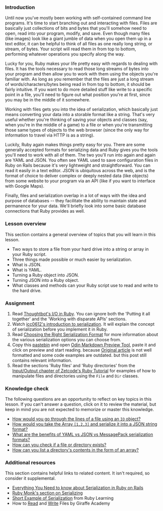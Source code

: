 ### Introduction

Until now you've mostly been working with self-contained command line programs.  It's time to start branching out and interacting with files.  Files are basically just collections of bits and bytes that you'll somehow need to open, read into your program, modify, and save.  Even though many files (like images) look like a giant jumble of data when you open them up in a text editor, it can be helpful to think of all files as one really long string, or stream, of bytes.  Your script will read them in from top to bottom, performing whatever operations you specify along the way.

Lucky for you, Ruby makes your life pretty easy with regards to dealing with files.  It has the tools necessary to read those long streams of bytes into your program and then allow you to work with them using the objects you're familiar with.  As long as you remember that the files are just a long stream of words/characters/bytes being read in from top to bottom, it should be fairly intuitive.  If you want to do more detailed stuff like write to a specific point in a file, you'll need to figure out what position you're at first, since you may be in the middle of it somewhere.

Working with files gets you into the idea of serialization, which basically just means converting your data into a storable format like a string.  That's very useful whether you're thinking of saving your objects and classes (say, when you're in the middle of a game) to a file or when you're transmitting those same types of objects to the web browser (since the only way for information to travel via HTTP is as a string).

Luckily, Ruby again makes things pretty easy for you. There are some generally accepted formats for serializing data and Ruby gives you the tools you'll need to work with all of them.  The two you'll run into again and again are YAML and JSON.  You often see YAML used to save configuration files in Ruby on Rails because it's very lightweight and straightforward.  You can read it easily in a text editor.  JSON is ubiquitous across the web, and is the format of choice to deliver complex or deeply nested data (like objects) from some website to your program via an API (like if you want to interface with Google Maps).

Finally, files and serialization overlap in a lot of ways with the idea and purpose of databases -- they facilitate the ability to maintain state and permanence for your data.  We'll briefly look into some basic database connections that Ruby provides as well.

### Lesson overview

This section contains a general overview of topics that you will learn in this lesson.

- Two ways to store a file from your hard drive into a string or array in your Ruby script.
- Three things made possible or much easier by serialization.
- What is JSON.
- What is YAML.
- Turning a Ruby object into JSON.
- Turning JSON into a Ruby object.
- What classes and methods can your Ruby script use to read and write to the hard drive.

### Assignment

<div class="lesson-content__panel" markdown="1">

  1. Read [Thoughtbot's I/O in Ruby](https://thoughtbot.com/blog/io-in-ruby). You can ignore both the 'Putting it all together' and the 'Working with disparate APIs' sections.
  1. Watch [icc0612's introduction to serialization](https://www.youtube.com/watch?v=uS37TujnLRw). It will explain the concept of serialization before you implement it in Ruby.
  1. Read [Choosing the Right Serialization Format](https://www.sitepoint.com/choosing-right-serialization-format/) for more information about the various serialization options you can choose from.
  1. Copy this [pastebin](https://pastebin.com/ZixCHcWk) and open [Odin Markdown Preview Tool](https://www.theodinproject.com/lessons/preview), paste it and click on preview and start reading. because [Original article](http://www.skorks.com/2010/04/serializing-and-deserializing-objects-with-ruby/) is not well formatted and some code examples are outdated. but this post still contains relevant information.
  1. Read the sections 'Ruby files' and 'Ruby directories' from the [Input/Output chapter of Zetcode's Ruby Tutorial](http://zetcode.com/lang/rubytutorial/io/) for examples of how to manipulate files and directories using the `File` and `Dir` classes.

</div>

### Knowledge check

The following questions are an opportunity to reflect on key topics in this lesson. If you can't answer a question, click on it to review the material, but keep in mind you are not expected to memorize or master this knowledge.

- [How would you go through the lines of a file using an `IO` object?](https://thoughtbot.com/blog/io-in-ruby)
- [How would you take the Array `[1,2,3]` and serialize it into a JSON string format?](https://www.sitepoint.com/choosing-right-serialization-format/)
- [What are the benefits of YAML vs JSON vs MessagePack serialization formats?](https://www.sitepoint.com/choosing-right-serialization-format/)
- [How can you check if a file or directory exists?](http://zetcode.com/lang/rubytutorial/io/)
- [How can you list a directory's contents in the form of an array?](http://zetcode.com/lang/rubytutorial/io/)

### Additional resources

This section contains helpful links to related content. It isn't required, so consider it supplemental.

- [Everything You Need to know about Serialization in Ruby on Rails](https://blog.kiprosh.com/serialization_in_ruby_on_rails_part_one/)
- [Ruby Monk's section on Serializing](https://web.archive.org/web/20160505174806/http://rubymonk.com/learning/books/4-ruby-primer-ascent/chapters/45-more-classes/lessons/104-serializing)
- [Short Example of Serialization](https://web.archive.org/web/20200627063721/http://rubylearning.com/satishtalim/object_serialization.html) from Ruby Learning
- How to [Read](https://www.youtube.com/watch?v=92li0A8d4io) and [Write](https://www.youtube.com/watch?v=FW9hDsMY1is) Files by Giraffe Academy
